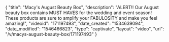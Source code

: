 {
    "title": "Macy's August Beauty Box",
    "description": "ALERT!! Our August beauty box contains MUST HAVES for the wedding and event season! These products are sure to amplify your FABULOSITY and make you feel amazing!",
    "videoid": "171197493",
    "date_created": "1534639094",
    "date_modified": "1546466823",
    "type": "captivate",
    "layout": "video",
    "url": "\/v\/macys-august-beauty-box\/171197493"
}